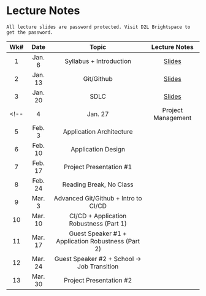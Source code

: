 # Lecture Notes

```{warning}
All lecture slides are password protected. Visit D2L Brightspace to get the password.
```

| **Wk#** 	| **Date** 	|                      **Topic**                     	| **Lecture Notes** 	|
|:-------:	|:--------:	|:--------------------------------------------------:	|:-----------------:	|
|    1    	|  Jan. 6  	|               Syllabus + Introduction              	|   [Slides](https://jstrieb.github.io/link-lock/#eyJ2IjoiMC4wLjEiLCJlIjoid3plN3NRaHVWU3d3b3hia2lVaFZKSE13bitMVm1EZk1oaWZjNGZtZERDMDQ0RmRRekN3S29Bc2czMjNTam16ZjJ3SjBmL2NaRjVUWjg2eTFHTStTU3lzYkhlYjJ5U3BSRXArZGlOSnBRQlZ2ZGsvNDVRYS9yYSt3ait2NENjdFZ0ekJ0SFYvVDIyeFRJOXVQTkF6K1h5UldZYzA9IiwicyI6IkZjMWhnRTdZNkZFWitsaGJBZ20yeGc9PSIsImkiOiJsT2E5Z2RnamhQbjI0cFpFIn0=)                	|
|    2    	|  Jan. 13 	|              Git/Github              	|       [Slides](https://jstrieb.github.io/link-lock/#eyJ2IjoiMC4wLjEiLCJlIjoiRzJBVWN3Rnk5VTVqTWNsODNwZVRWSHlmNWJFR1pzbkpTRFdWcXdOa3JOSkJDTE9MTkdMbURqdDBrN1RFNGtDczZqK2JXWVB4Sjk4NlRIOWU2alg1QVlRQTJHS2tVbU01NHRkUkE0TzNOMjVxb3dOcUsvV2h6M0VLZEFPSm5YRHl3aCtGb0U4NGpwRGdyak9RS1NKYTdlT21NdGc9IiwicyI6InBwNzJTVmdSbGZXM1BWeWUrYi85U0E9PSIsImkiOiJNQjVmSkVuV3dncmhFRmxKIn0=)            	|
|    3    	|  Jan. 20 	|                        SDLC                        	|         [Slides](https://jstrieb.github.io/link-lock/#eyJ2IjoiMC4wLjEiLCJlIjoiRWxJdVFiWEtYRk9wTi80Rld1a3dQeUJJL01YM3ZaWU5kdWVhSDZ1dGVGbzQxN05MNzBMZitEL0pSRkVmZnIwQ0F0WG5YbHN0WXdDaGFqVDRDK2NPS2ZOQUhGTURRblFzQ29zM29ZcWUydDBReVA1alNEU29YMUVzK1hKM2cvSVMvTGx3djZxQ2hpQ3RjWmN1dTRZeHU1bVAwdXM9IiwicyI6IlkxcnJEN1dOcHVjdUhDYUNGNE5VYWc9PSIsImkiOiJuaXo1TnhLc1hzREYrRytSIn0=)          	|
<!-- |    4    	|  Jan. 27 	|                 Project Management                 	|                   	|
|    5    	|  Feb. 3  	|              Application Architecture              	|                   	|
|    6    	|  Feb. 10 	|                 Application Design                 	|                   	|
|    7    	|  Feb. 17 	|               Project Presentation #1              	|                   	|
|    8    	|  Feb. 24 	|               Reading Break, No Class              	|                   	|
|    9    	|  Mar. 3  	|        Advanced Git/Github + Intro to CI/CD        	|                   	|
|    10   	|  Mar. 10 	|       CI/CD + Application Robustness (Part 1)      	|                   	|
|    11   	|  Mar. 17 	| Guest Speaker #1 + Application Robustness (Part 2) 	|                   	|
|    12   	|  Mar. 24 	|     Guest Speaker #2 + School -> Job Transition    	|                   	|
|    13   	|  Mar. 30 	|               Project Presentation #2              	|                   	| -->